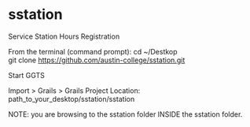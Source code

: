 # sstation
Service Station Hours Registration

From the terminal (command prompt):
cd ~/Destkop  
git clone https://github.com/austin-college/sstation.git

Start GGTS

Import > Grails > Grails Project
Location:  path_to_your_desktop/sstation/sstation

NOTE:  you are browsing to the sstation folder INSIDE the sstation folder.